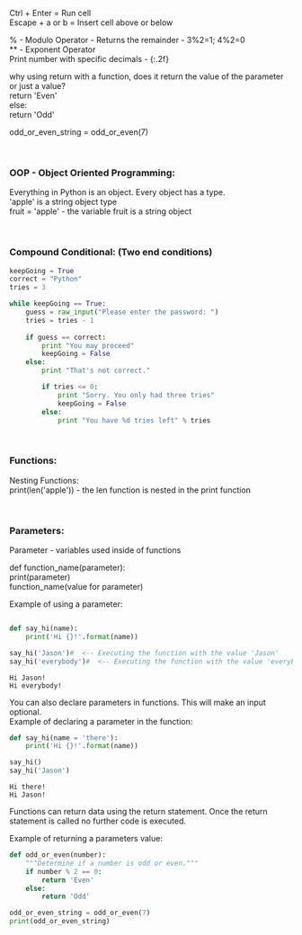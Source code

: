 Ctrl + Enter = Run cell<br>
Escape + a or b = Insert cell above or below<br>

% - Modulo Operator - Returns the remainder - 3%2=1; 4%2=0<br>
** - Exponent Operator<br>
Print number with specific decimals - {:.2f}

why using return with a function, does it return the value of the parameter or just a value?<br>
		return 'Even'<br>
	else:<br>
		return 'Odd'

odd_or_even_string = odd_or_even(7)

<br>

### OOP - Object Oriented Programming:
Everything in Python is an object. Every object has a type.<br>
'apple' is a string object type<br>
fruit = 'apple' - the variable fruit is a string object

<br>

### Compound Conditional: (Two end conditions)
```python
keepGoing = True
correct = "Python"
tries = 3

while keepGoing == True:
    guess = raw_input("Please enter the password: ")
    tries = tries - 1
    
    if guess == correct:
        print "You may proceed"
        keepGoing = False
    else:
        print "That's not correct."

        if tries <= 0:
            print "Sorry. You only had three tries"
            keepGoing = False
        else:
            print "You have %d tries left" % tries
```

<br>

### Functions:
Nesting Functions:<br>
print(len('apple')) - the len function is nested in the print function

<br>

### Parameters:
Parameter - variables used inside of functions

def function_name(parameter):<br>
	print(parameter)<br>
function_name(value for parameter)

Example of using a parameter:
```python

def say_hi(name):
	print('Hi {}!'.format(name))

say_hi('Jason')#  <-- Executing the function with the value 'Jason'
say_hi('everybody')#  <-- Executing the function with the value 'everybody'
```
```
Hi Jason!
Hi everybody!
```

You can also declare parameters in functions. This will make an input optional.<br>
Example of declaring a parameter in the function:
```python
def say_hi(name = 'there'):
	print('Hi {}!'.format(name))

say_hi()
say_hi('Jason')
```
```
Hi there!
Hi Jason!
```

Functions can return data using the return statement.
Once the return statement is called no further code is executed.

Example of returning a parameters value:
```python
def odd_or_even(number):
	"""Determine if a number is odd or even."""
	if number % 2 == 0:
		return 'Even'
	else:
		return 'Odd'

odd_or_even_string = odd_or_even(7)
print(odd_or_even_string)
```
